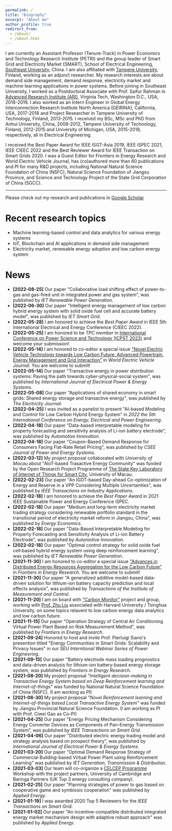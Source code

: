 ```yaml
---
permalink: /
title: "Biography"
excerpt: "About me"
author_profile: true
redirect_from: 
  - /about/
  - /about.html
---
```


I am currently an Assistant Professor (Tenure-Track) in Power Economics and Technology Research Institute (PETRI) and the group leader of Smart Grid and Electricity Market (SMART), School of Electrical Engineering, [Southeast University](https://www.seu.edu.cn/), China. I am also affiliated with [Tampere University](https://www.tuni.fi/en), Finland, working as an adjunct researcher. My research interests are about demand side management, demand response, electricity market and machine learning applications in power systems. Before joining in Southeast University, I worked as a Postdoctoral Associate with Prof. Saifur Rahman in [Advanced Research Institute (ARI)](https://ari.vt.edu/), Virginia Tech, Washington D.C., USA, 2018-2019. I also worked as an Intern Engineer in Global Energy Interconnection Research Institute North America (GEIRINA), California, USA, 2017-2018 and Project Researcher in Tampere University of Technology, Finland, 2013-2015. I received my BSc, MSc and PhD from Anhui University, China, 2008-2012, Tampere University of Technology, Finland, 2012-2015 and University of Michigan, USA, 2015-2018, respectively, all in Electrical Engineering. 

I received the Best Paper Award for IEEE ISGT-Asia 2019, IEEE iSPEC 2021, IEEE CIEEC 2022 and the Best Reviewer Award for IEEE Transaction on Smart Grids 2020. I was a Guest Editor for Frontiers in Energy Research and World Electric Vehicle Journal, has (co)authored more than 60 publications and PI for many R&D projects, including National Natural Science Foundation of China (NSFC), Natural Science Foundation of Jiangsu Province, and Science and Technology Project of the State Grid Corporation of China (SGCC). 

------
Please check out my research and publications in [Google Scholar](https://scholar.google.com/citations?user=4Ty4Y_MAAAAJ&hl=en)


Recent research topics
======
- Machine learning-based control and data analytics for various energy systems
- IoT, Blockchain and AI applications in demand side management
- Electricity market, renewable energy adoption and low carbon energy system


News
======
- **[2022-08-25]** Our paper "Collaborative load shifting effect of power-to-gas and gas-fired unit in integrated power and gas system", was published by *IET Renewable Power Generation*.
- **[2022-06-30]** Our paper "Intelligent energy management of low carbon hybrid energy system with solid oxide fuel cell and accurate battery model", was published by *IET Smart Grid*.
- **[2022-05-28]** I am honored to achieve the *Best Paper Award* in IEEE 5th International Electrical and Energy Conference (CIEEC 2022).
- **[2022-05-25]** I am honored to be *TPC member* in [International Conference on Power Science and Technology (ICPST 2023)](http://www.icpst.org/index.html) and welcome your submission!
- **[2022-05-14]** I am honored to co-editor a special issue ["Novel Electric Vehicle Technology towards Low Carbon Future: Advanced Powertrain, Energy Management and Grid Interaction"](https://www.mdpi.com/journal/wevj/special_issues/Novel_Electric_Vehicle_Technology) in *World Electric Vehicle Journal*. You are welcome to submit!
- **[2022-05-14]** Our paper "Transactive energy in power distribution systems: Paving the path towards cyber-physical-social system", was published by *International Journal of Electrical Power & Energy Systems*.
- **[2022-05-08]** Our paper "Applications of shared economy in smart grids: Shared energy storage and transactive energy", was published by *The Electricity Journal*.
- **[2022-04-25]** I was invited as a panelist to present "AI-based Modeling and Control for Low Carbon Hybrid Energy System" in *2022 the 5th International Conference on Energy, Electrical and Power Engineering*.
- **[2022-04-18]** Our paper "Data-based interpretable modeling for property forecasting and sensitivity analysis of Li-ion battery electrode", was published by *Automotive Innovation*.
- **[2022-04-18]** Our paper "Coupon-Based Demand Response for Consumers Facing Flat-Rate Retail Pricing", was published by *CSEE Journal of Power and Energy Systems*.
- **[2022-03-12]** My project proposal collaborated with *University of Macau* about "AIoT-based Trasactive Energy Community" was funded by the Open Research Project Programme of [The State Key Laboratory of Internet of Things for Smart City](https://skliotsc.um.edu.mo/), University of Macau.
- **[2022-02-23]** Our paper "An IGDT-based Day-ahead Co-optimization of Energy and Reserve in a VPP Considering Multiple Uncertainties", was published by *IEEE Transactions on Industry Applications*. 
- **[2022-02-18]** I am honored to achieve the *Best Paper Award* in 2021 IEEE Sustainable Power and Energy Conference iSPEC.
- **[2022-02-18]** Our paper "Medium and long-term electricity market trading strategy considering renewable portfolio standard in the transitional period of electricity market reform in Jiangsu, China", was published by *Energy Economics*.
- **[2022-02-18]** Our paper "Data-Based Interpretable Modeling for Property Forecasting and Sensitivity Analysis of Li-ion Battery Electrode", was published by *Automotive Innovation*.
- **[2022-02-18]** Our paper "Optimal control strategy for solid oxide fuel cell‐based hybrid energy system using deep reinforcement learning", was published by *IET Renewable Power Generation*.
- **[2021-11-30]** I am honored to co-editor a special issue ["Advances in Distributed Energy Resources Aggregation for the Low Carbon Future"](https://www.frontiersin.org/research-topics/28426/advances-in-distributed-energy-resources-aggregation-for-the-low-carbon-future) in *Frontiers in Energy Research*. You are welcome to submit!
- **[2021-11-30]** Our paper "A generalized additive model-based data-driven solution for lithium-ion battery capacity prediction and local effects analysis", was published by *Transactions of the Institute of Measurement and Control*.
- **[2021-11-20]** I am on board with ["Carbon Monitor"](https://carbonmonitor.org/) project and group, working with [Prof. Zhu Liu](https://scholar.harvard.edu/zhu) associated with Harvard University / Tsinghua University, on some topics relavent to low carbon energy data analytics and low carbon future.
- **[2021-11-15]** Our paper "Operation Strategy of Central Air Conditioning Virtual Power Plant Based on Risk Measurement Method", was published by *Frontiers in Energy Research*.
- **[2021-09-24]** Honored to host and invite Prof. Pierluigi Siano's presention titled "Energy Communities in Smart Grids: Scalability and Privacy Issues" in our *SEU Interntional Webinar Series of Power Engineering*.
- **[2021-09-15]** Our paper "Battery electrode mass loading prognostics and data-driven analysis for lithium-ion battery-based energy storage system, was published by *Frontiers in Energy Research*.
- **[2021-08-20]** My project proposal *"Intelligent decision-making in Transactive Energy System based on Deep Reinforcement learning and Internet-of-things"* was funded by National Natural Science Foundation of China (NSFC). (I am working as PI)
- **[2021-06-30]** My project proposal *"Novel Reinforcement learning and Internet-of-things based Local Transactive Energy System"* was funded by Jiangsu Provincial Natural Science Foundation. (I am working as PI with Prof. Ciwei Gao as Co-PI)
- **[2021-04-25]** Our paper "Energy Pricing Mechanism Considering Energy Converter Devices as Components of Pan-Energy Transmission System”, was published by *IEEE Transactions on Smart Grid*.
- **[2021-04-06]** Our paper "Distributed electric energy trading model and strategy analysis based on prospect theory”, was published by *International Journal of Electrical Power & Energy Systems*.
- **[2021-03-20]** Our paper "Optimal Demand Response Strategy of Commercial Building-based Virtual Power Plant using Reinforcement Learning" was published by *IET Generation, Transmission & Distribution*.
- **[2021-03-03]**  Our team will co-organize a [CELCEP Programme](https://www.celcep.com/about-us/programme-intro) Workshop with the project partners, University of Cambridge and Baringa Partners (UK Top 3 energy consulting company). 
- **[2021-02-25]**  Our paper "Planning strategies of power to gas based on cooperative game and symbiosis cooperation" was published by *Applied Energy*.
- **[2021-01-19]**  I was awarded 2020 Top 5 Reviewers for the *IEEE Transactions on Smart Grid*.
- **[2021-01-02]**  Our paper "An incentive-compatible distributed integrated energy market mechanism design with adaptive robust approach" was published by *Applied Energy*.

